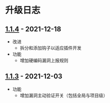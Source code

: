 # 升级日志

## [1.1.4](https://github.com/HXSecurity/DongTai-openapi/releases/tag/v1.1.4) - 2021-12-18
* 改进
  * 拆分和添加钩子以适应插件开发
* 功能
  * 增加硬编码漏洞上报规则


## [1.1.3](https://github.com/HXSecurity/DongTai-openapi/releases/tag/v1.1.3) - 2021-12-03

* 功能
  * 增加漏洞主动验证开关（包括全局与项目级）
